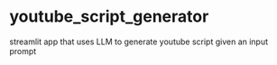 # youtube_script_generator
streamlit app that uses LLM to generate youtube script given an input prompt
